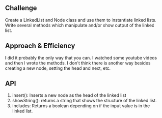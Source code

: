 
## Challenge
Create a LinkedList and Node class and use them to instantiate linked lists. Write several methods which manipulate
and/or show output of the linked list.

## Approach & Efficiency
I did it probably the only way that you can. I watched some youtube videos and then I wrote the methods.
I don't think there is another way besides creating a new node, setting the head and next, etc.

## API
1. insert(): Inserts a new node as the head of the linked list
2. showString(): returns a string that shows the structure of the linked list.
3. includes: Returns a boolean depending on if the input value is in the linked list.